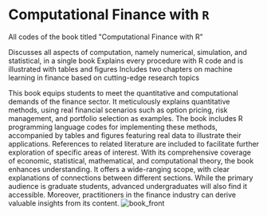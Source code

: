 # Computational Finance with `R`
All codes of the book titled "Computational Finance with R"

Discusses all aspects of computation, namely numerical, simulation, and statistical, in a single book
Explains every procedure with R code and is illustrated with tables and figures
Includes two chapters on machine learning in finance based on cutting-edge research topics

This book equips students to meet the quantitative and computational demands of the finance sector. It meticulously explains quantitative methods, using real financial scenarios such as option pricing, risk management, and portfolio selection as examples. The book includes R programming language codes for implementing these methods, accompanied by tables and figures featuring real data to illustrate their applications. References to related literature are included to facilitate further exploration of specific areas of interest. With its comprehensive coverage of economic, statistical, mathematical, and computational theory, the book enhances understanding. It offers a wide-ranging scope, with clear explanations of connections between different sections. While the primary audience is graduate students, advanced undergraduates will also find it accessible. Moreover, practitioners in the finance industry can derive valuable insights from its content.
![book_front](https://github.com/sourish-cmi/Computational-Finance-with-R/assets/56365794/871cd423-d0c3-49d2-adf7-75e393b65b4f)
